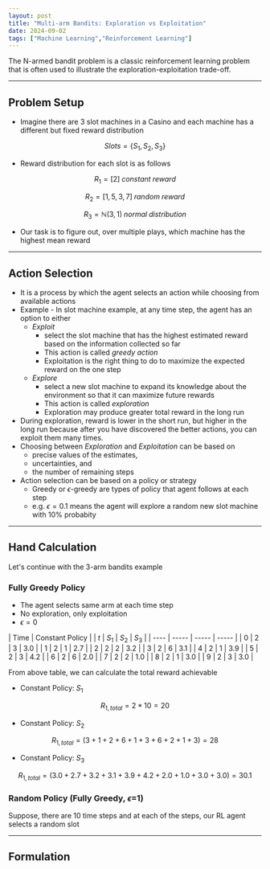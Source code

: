 ```yaml
---
layout: post
title: "Multi-arm Bandits: Exploration vs Exploitation"
date: 2024-09-02
tags: ["Machine Learning","Reinforcement Learning"]
---
```


The N-armed bandit problem is a classic reinforcement learning problem that is often used to illustrate the exploration-exploitation trade-off.

---

## Problem Setup

- Imagine there are 3 slot machines in a Casino and each machine has a different but fixed reward distribution

$$ Slots = \{S_1,S_2,S_3\} $$

- Reward distribution for each slot is as follows

$$ R_1 = [2] \; constant \; reward $$

$$ R_2 = [1,5,3,7] \; random \; reward $$

$$ R_3 = \mathbb{N}(3,1) \; normal \; distribution $$

- Our task is to figure out, over multiple plays, which machine has the highest mean reward

---
## Action Selection

- It is a process by which the agent selects an action while choosing from available actions
- Example - In slot machine example, at any time step, the agent has an option to either 
    - _Exploit_
        - select the slot machine that has the highest estimated reward based on the information collected so far
        - This action is called _greedy action_
        - Exploitation is the right thing to do to maximize the expected reward on the one step
    - _Explore_
        - select a new slot machine to expand its knowledge about the environment so that it can maximize future rewards
        - This action is called _exploration_
        - Exploration may produce greater total reward in the long run
- During exploration, reward is lower in the short run, but higher in the long run because after you have discovered the better actions, you can exploit them many times.
- Choosing between _Exploration_ and _Exploitation_ can be based on 
    - precise values of the estimates, 
    - uncertainties, and 
    - the number of remaining steps
- Action selection can be based on a policy or strategy 
    - Greedy or $\epsilon$-greedy are types of policy that agent follows at each step
    - e.g. $\epsilon = 0.1$ means the agent will explore a random new slot machine with 10% probabity

---
## Hand Calculation

Let's continue with the 3-arm bandits example

### Fully Greedy Policy

- The agent selects same arm at each time step
- No exploration, only exploitation 
- $\epsilon=0$

| Time | Constant Policy |
| $t$  | $S_1$ | $S_2$ | $S_3$ |
| ---- | ----- | ----- | ----- |
|  0   |   2   |   3   |  3.0  |
|  1   |   2   |   1   |  2.7  |
|  2   |   2   |   2   |  3.2  |
|  3   |   2   |   6   |  3.1  |
|  4   |   2   |   1   |  3.9  |
|  5   |   2   |   3   |  4.2  |
|  6   |   2   |   6   |  2.0  |
|  7   |   2   |   2   |  1.0  |
|  8   |   2   |   1   |  3.0  |
|  9   |   2   |   3   |  3.0  |

From above table, we can calculate the total reward achievable 

- Constant Policy: $S_1$

$$ R_{1,total} = 2*10 = 20 $$

- Constant Policy: $S_2$

$$ R_{1,total} = (3+1+2+6+1+3+6+2+1+3) = 28 $$

- Constant Policy: $S_3$

$$ R_{1,total} = (3.0+2.7+3.2+3.1+3.9+4.2+2.0+1.0+3.0+3.0) = 30.1 $$




### Random Policy (Fully Greedy, $\epsilon$=1)

Suppose, there are 10 time steps and at each of the steps, our RL agent selects a random slot





---
## Formulation




